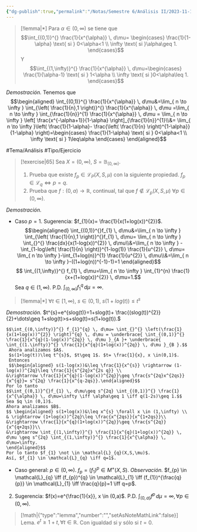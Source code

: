 ```yaml
---
{"dg-publish":true,"permalink":"/Notas/Semestre 6/Análisis II/2023-11-13/"}
---
```


> [!lemma|*]
> Para $\alpha \in (0,\infty)$ se tiene que 
> $$\int_{(0,1)}^{} \frac{1}{x^{\alpha}} \, d\mu= \begin{cases} \frac{1}{1-\alpha} \text{  si  } 0<\alpha<1  \\
\infty \text{ si }\alpha\geq 1. \end{cases}$$
> Y
> $$\int_{(1,\infty)}^{} \frac{1}{x^{\alpha}} \, d\mu=\begin{cases} \frac{1}{\alpha-1} \text{  si } 1<\alpha  \\
\infty \text{  si  }0<\alpha\leq 1. \end{cases}$$

*Demostración.* Tenemos que 
$$\begin{aligned} \int_{(0,1)}^{} \frac{1}{x^{\alpha}} \, d\mu&=\lim_{ n \to \infty } \int_{\left( \frac{1}{n},1 \right)}^{} \frac{1}{x^{\alpha}} \, d\mu =\lim_{ n \to \infty } \int_{\frac{1}{n}}^{1} \frac{1}{x^{\alpha}} \, d\mu = \lim_{ n \to \infty } \left[ \frac{x^{-\alpha+1}}{1-\alpha} \right]_{\frac{1}{n}}^{1}\\&= \lim_{ n \to \infty }\left( \frac{1}{1-\alpha}- \frac{\left( \frac{1}{n} \right)^{1-\alpha}}{1-\alpha} \right)=\begin{cases} \frac{1}{1-\alpha} \text{  si } 0<\alpha<1  \\
\infty \text{ si } 1\leq\alpha \end{cases} \end{aligned}$$

#Tema/Análisis  #Tipo/Ejercicio 

> [!exercise|65]
> Sea $X=(0,\infty)$, $S=\mathbb{B}_{(0,\infty)}$.
> 1. Prueba que existe $f_{p} \in \mathcal{L}_{P}(X,S,\mu)$ con la siguiente propiedad.
> 	$f_{p} \in \mathcal{L}_{q} \iff p=q$.
> 2. Prueba que $f:(0,a) \to \mathbb{R}$, continual, tal que $f \not \in \mathcal{L}_{p}(X,S,\mu)$ $\forall p \in(0,\infty)$.

*Demostración.* 
- Caso $p=1$.
	Sugerencia: $f_{1}(x)= \frac{1}{x(1+log(x))^{2}}$.
	$$\begin{aligned} \int_{(0,1)}^{}f_{1} \, d\mu&=\lim_{ n \to \infty } \int_{\left( \frac{1}{n},1 \right)}^{}f_{1} \, d\mu= \lim_{ n \to \infty } \int_{}^{} \frac{dx}{x(1-log(x))^{2}} \, d\mu\\&=\lim_{ n \to \infty } -\int_{1-log\left( \frac{1}{n} \right)}^{1-log(1)} \frac{1}{u^{2}} \, d\mu= \lim_{ n \to \infty }-\int_{1+log(n)}^{1} \frac{1}{u^{2}} \, d\mu\\&=\lim_{ n \to \infty }-((1+log(n))^{-1}-1)=1 \end{aligned}$$
	$$ \int_{(1,\infty)}^{} f_{1} \, d\mu=\lim_{ n \to \infty } \int_{1}^{n} \frac{1}{x+(1+log(x))^{2}} \, d\mu=1.$$
	Sea $q \in (1,\infty)$.
	P.D. $\int_{(0,\infty)}^{} f_{1}^{q} \, d\mu=\infty$.
	
> [!lemma|*]
>  $\forall t \in [1,\infty)$, $s \in (0,1)$, $s(1+log(t))\leq t^{s}$
>  

*Demostración.* $t^{s}=e^{slog(t)}=1+slog(t)+ \frac{(slog(t))^{2}}{2}+\dots\geq 1+slog(t)>s+slog(t)=s(1+log(t)).$

	$$\int_{(0,\infty)}^{} f_{1}^{q} \, d\mu= \int_{}^{} \left(\frac{1}{x(1+log(x))^{2}} \right)^{q} \, d\mu = \underbrace{ \int_{(0,1)}^{} \frac{1}{x^{q}(1-log(x))^{2q}} \, d\mu }_{A }+ \underbrace{ \int_{(1.\infty)}^{} \frac{1}{x^{q}(1+log(x))^{2q}} \, d\mu }_{B }.$$
	 Ahora analizamos $A$.
	 $s(1+log(t))\leq t^{s}$, $t\geq 1$. $t= \frac{1}{x}, x \in(0,1)$.
	 Entonces
	 $$\begin{aligned} s(1-log(x))&\leq \frac{1}{x^{s}} \rightarrow (1-log(x))^{2q}\leq \frac{1}{s^{2q}x^{2s q}} \\
	&\rightarrow \frac{1}{x^{q}(1-log(x))^{2q}}\geq \frac{s^{2q}x^{2qs}}{x^{q}}= s^{2q} \frac{1}{x^{q-2qs}}.\end{aligned}$$
	Por lo tanto 
	$$\int_{(0,1)}^{}f_{1} \, d\mu\geq s^{2q} \int_{(0,1)}^{} \frac{1}{x^{\alpha}} \, d\mu=\infty \iff \alpha\geq 1 \iff q(1-2s)\geq 1.$$
	Sea $q \in (0,1)$.
	Ahora analizamos $B$.
	$$ \begin{aligned} s(1+log(x))&\leq x^{s} \forall x \in (1,\infty) \\
	& \rightarrow (1+log(x))^{2q}\leq \frac{x^{2qs}}{x^{1+2qs}}\\
	&\rightarrow \frac{1}{x^{q}(1+log(x))^{2q}}\geq \frac{s^{2q}}{x^{q+2qs}}\\
	&\rightarrow \int_{(1,\infty)}^{} \frac{1}{x^{q}(1+log(x))^{2q}} \, d\mu \geq s^{2q} \int_{(1,\infty)}^{} \frac{1}{x^{\alpha}} \, d\mu=\infty.
	\end{aligned}$$
	Por lo tanto $f_{1} \not \in \mathcal{L}_{q}(X,S,\mu)$.
	Así, $f_{1} \in \mathcal{L}_{q} \iff q=1$.
- Caso general: $p\in (0,\infty)$.
	$f_{p}=(f_{1})^{p} \in M^{+}(X,S)$.
	*Observación.* $f_{p} \in \mathcal{L}_{q} \iff (f_{p})^{q} \in \mathcal{L}_{1} \iff (f_{1})^{\frac{q}{p}} \in \mathcal{L}_{1} \iff \frac{q}{p}=1 \iff q=p$.

2. Sugerencia: $f(x)=e^{\frac{1}{x}}, x \in (0,a)$.
	P.D. $\int_{(0,a)}^{}f^{p} \, d\mu=\infty, \forall p \in (0,\infty).$
> [!math|{"type":"lemma","number":"","setAsNoteMathLink":false}] Lema.
> $e^{t}\geq 1+t, \forall t \in \mathbb{R}$. Con igualdad si y sólo si $t=0$.
> 
 




